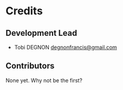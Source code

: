 # Credits

## Development Lead

* Tobi DEGNON <degnonfrancis@gmail.com>

## Contributors

None yet. Why not be the first?
